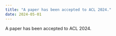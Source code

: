 ```yaml
---
title: "A paper has been accepted to ACL 2024."
date: 2024-05-01
---
```

A paper has been accepted to ACL 2024.
